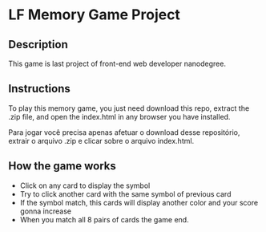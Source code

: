 # LF Memory Game Project

## Description

This game is last project of front-end web developer nanodegree.

## Instructions

To play this memory game, you just need download this repo, extract the .zip file, and open the index.html in any browser you have installed.

Para jogar você precisa apenas afetuar o download desse repositório, extrair o arquivo .zip e clicar sobre o arquivo index.html.

## How the game works

* Click on any card to display the symbol
* Try to click another card with the same symbol of previous card
* If the symbol match, this cards will display another color and your score gonna increase
* When you match all 8 pairs of cards the game end. 